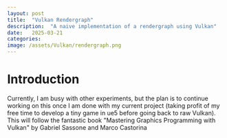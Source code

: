```yaml
---
layout: post
title:  "Vulkan Rendergraph"
description:  "A naive implementation of a rendergraph using Vulkan"
date:   2025-03-21
categories: 
image: /assets/Vulkan/rendergraph.png
---
```


# Introduction

Currently, I am busy with other experiments, but the plan is to continue working on this once I am done with my current project (taking profit of my free time to develop a tiny game in ue5 before going back to raw Vulkan).  
This will follow the fantastic book "Mastering Graphics Programming with Vulkan" by Gabriel Sassone and Marco Castorina
